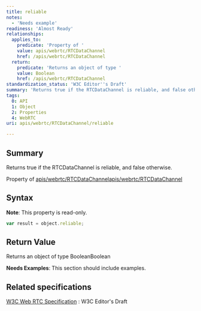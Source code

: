 ```yaml
---
title: reliable
notes:
  - 'Needs example'
readiness: 'Almost Ready'
relationships:
  applies_to:
    predicate: 'Property of '
    value: apis/webrtc/RTCDataChannel
    href: /apis/webrtc/RTCDataChannel
  return:
    predicate: 'Returns an object of type '
    value: Boolean
    href: /apis/webrtc/RTCDataChannel
standardization_status: 'W3C Editor''s Draft'
summary: 'Returns true if the RTCDataChannel is reliable, and false otherwise.'
tags:
  0: API
  1: Object
  2: Properties
  4: WebRTC
uri: apis/webrtc/RTCDataChannel/reliable

---
```

## Summary

Returns true if the RTCDataChannel is reliable, and false otherwise.

Property of [apis/webrtc/RTCDataChannel](/apis/webrtc/RTCDataChannel)[apis/webrtc/RTCDataChannel](/apis/webrtc/RTCDataChannel)

## Syntax

**Note**: This property is read-only.

``` js
var result = object.reliable;
```

## Return Value

Returns an object of type BooleanBoolean

**Needs Examples**: This section should include examples.

## Related specifications

[W3C Web RTC Specification](http://dev.w3.org/2011/webrtc/editor/webrtc.html)
:   W3C Editor's Draft
